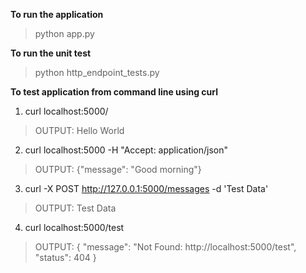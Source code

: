 **To run the application** 
>python app.py

**To run the unit test**
>python http_endpoint_tests.py

**To test application from command line using curl**

1. curl localhost:5000/ 
>OUTPUT: Hello World

2. curl localhost:5000 -H "Accept: application/json" 
>OUTPUT: {"message": "Good morning"}

3. curl -X POST http://127.0.0.1:5000/messages -d 'Test Data' 
>OUTPUT: Test Data

4. curl localhost:5000/test 
>OUTPUT: 
{
  "message": "Not Found: http://localhost:5000/test",
  "status": 404
}